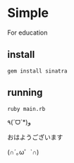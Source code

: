 # Simple

For education

## install

    gem install sinatra

## running

    ruby main.rb


٩(ˊᗜˋ*)و

おはようございます


(∩´｡ω゜`∩)


